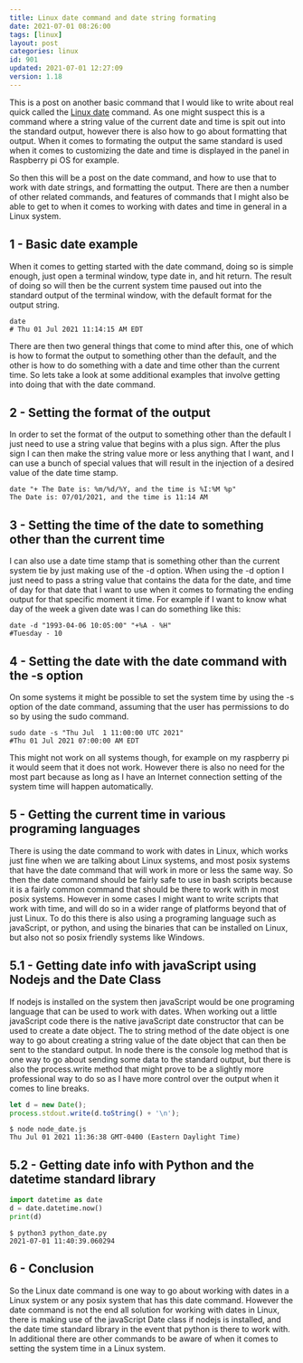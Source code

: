 ```yaml
---
title: Linux date command and date string formating
date: 2021-07-01 08:26:00
tags: [linux]
layout: post
categories: linux
id: 901
updated: 2021-07-01 12:27:09
version: 1.18
---
```


This is a post on another basic command that I would like to write about real quick called the [Linux date](https://man7.org/linux/man-pages/man1/date.1.html) command. As one might suspect this is a command where a string value of the current date and time is spit out into the standard output, however there is also how to go about formatting that output. When it comes to formating the output the same standard is used when it comes to customizing the date and time is displayed in the panel in Raspberry pi OS for example.

So then this will be a post on the date command, and how to use that to work with date strings, and formatting the output. There are then a number of other related commands, and features of commands that I might also be able to get to when it comes to working with dates and time in general in a Linux system.

<!-- more -->

## 1 - Basic date example

When it comes to getting started with the date command, doing so is simple enough, just open a terminal window, type date in, and hit return. The result of doing so will then be the current system time paused out into the standard output of the terminal window, with the default format for the output string.

```
date
# Thu 01 Jul 2021 11:14:15 AM EDT
```

There are then two general things that come to mind after this, one of which is how to format the output to something other than the default, and the other is how to do something with a date and time other than the current time. So lets take a look at some additional examples that involve getting into doing that with the date command.

## 2 - Setting the format of the output

In order to set the format of the output to something other than the default I just need to use a string value that begins with a plus sign. After the plus sign I can then make the string value more or less anything that I want, and I can use a bunch of special values that will result in the injection of a desired value of the date time stamp.

```
date "+ The Date is: %m/%d/%Y, and the time is %I:%M %p"
The Date is: 07/01/2021, and the time is 11:14 AM
```

## 3 - Setting the time of the date to something other than the current time

I can also use a date time stamp that is something other than the current system tie by just making use of the -d option. When using the -d option I just need to pass a string value that contains the data for the date, and time of day for that date that I want to use when it comes to formating the ending output for that specific moment it time. For example if I want to know what day of the week a given date was I can do something like this:

```
date -d "1993-04-06 10:05:00" "+%A - %H"
#Tuesday - 10
```

## 4 - Setting the date with the date command with the -s option

On some systems it might be possible to set the system time by using the -s option of the date command, assuming that the user has permissions to do so by using the sudo command.

```
sudo date -s "Thu Jul  1 11:00:00 UTC 2021"
#Thu 01 Jul 2021 07:00:00 AM EDT
```

This might not work on all systems though, for example on my raspberry pi it would seem that it does not work. However there is also no need for the most part because as long as I have an Internet connection setting of the system time will happen automatically.

## 5 - Getting the current time in various programing languages

There is using the date command to work with dates in Linux, which works just fine when we are talking about Linux systems, and most posix systems that have the date command that will work in more or less the same way. So then the date command should be fairly safe to use in bash scripts because it is a fairly common command that should be there to work with in most posix systems. However in some cases I might want to write scripts that work with time, and will do so in a wider range of platforms beyond that of just Linux. To do this there is also using a programing language such as javaScript, or python, and using the binaries that can be installed on Linux, but also not so posix friendly systems like Windows.

## 5.1 - Getting date info with javaScript using Nodejs and the Date Class

If nodejs is installed on the system then javaScript would be one programing language that can be used to work with dates. When working out a little javaScript code there is the native javaScript date constructor that can be used to create a date object. The to string method of the date object is one way to go about creating a string value of the date object that can then be sent to the standard output. In node there is the console log method that is one way to go about sending some data to the standard output, but there is also the process.write method that might prove to be a slightly more professional way to do so as I have more control over the output when it comes to line breaks.

```js
let d = new Date();
process.stdout.write(d.toString() + '\n');
```

```
$ node node_date.js
Thu Jul 01 2021 11:36:38 GMT-0400 (Eastern Daylight Time)
```

## 5.2 - Getting date info with Python and the datetime standard library

```python
import datetime as date
d = date.datetime.now()
print(d)
```

```
$ python3 python_date.py
2021-07-01 11:40:39.060294
```

## 6 - Conclusion

So the Linux date command is one way to go about working with dates in a Linux system or any posix system that has this date command. However the date command is not the end all solution for working with dates in Linux, there is making use of the javaScript Date class if nodejs is installed, and the date time standard library in the event that python is there to work with. In additional there are other commands to be aware of when it comes to setting the system time in a Linux system.

